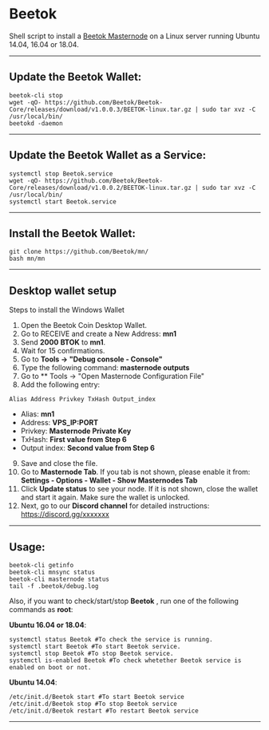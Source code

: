 # Beetok
Shell script to install a [Beetok Masternode](https://www.beetok.io/) on a Linux server running Ubuntu 14.04, 16.04 or 18.04.

***
## Update the Beetok Wallet:
```
beetok-cli stop
wget -qO- https://github.com/Beetok/Beetok-Core/releases/download/v1.0.0.3/BEETOK-linux.tar.gz | sudo tar xvz -C /usr/local/bin/
beetokd -daemon
```
***
## Update the Beetok Wallet as a Service:
```
systemctl stop Beetok.service
wget -qO- https://github.com/Beetok/Beetok-Core/releases/download/v1.0.0.2/BEETOK-linux.tar.gz | sudo tar xvz -C /usr/local/bin/
systemctl start Beetok.service
```
***
## Install the Beetok Wallet:
```
git clone https://github.com/Beetok/mn/
bash mn/mn
```

***
## Desktop wallet setup
Steps to install the Windows Wallet
1. Open the Beetok Coin Desktop Wallet.
2. Go to RECEIVE and create a New Address: **mn1**
3. Send **2000** **BTOK** to **mn1**.
4. Wait for 15 confirmations.
5. Go to **Tools -> "Debug console - Console"**
6. Type the following command: **masternode outputs**
7. Go to  ** Tools -> "Open Masternode Configuration File"
8. Add the following entry:
```
Alias Address Privkey TxHash Output_index
```
* Alias: **mn1**
* Address: **VPS_IP:PORT**
* Privkey: **Masternode Private Key**
* TxHash: **First value from Step 6**
* Output index:  **Second value from Step 6**
9. Save and close the file.
10. Go to **Masternode Tab**. If you tab is not shown, please enable it from: **Settings - Options - Wallet - Show Masternodes Tab**
11. Click **Update status** to see your node. If it is not shown, close the wallet and start it again. Make sure the wallet is unlocked.
12. Next, go to our **Discord channel** for detailed instructions: https://discord.gg/xxxxxxx
***

## Usage:
```
beetok-cli getinfo
beetok-cli mnsync status
beetok-cli masternode status
tail -f .beetok/debug.log
```
Also, if you want to check/start/stop **Beetok** , run one of the following commands as **root**:

**Ubuntu 16.04 or 18.04**:
```
systemctl status Beetok #To check the service is running.
systemctl start Beetok #To start Beetok service.
systemctl stop Beetok #To stop Beetok service.
systemctl is-enabled Beetok #To check whetether Beetok service is enabled on boot or not.
```
**Ubuntu 14.04**:  
```
/etc/init.d/Beetok start #To start Beetok service
/etc/init.d/Beetok stop #To stop Beetok service
/etc/init.d/Beetok restart #To restart Beetok service
```
***
